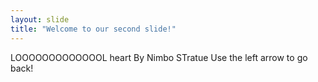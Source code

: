 ```yaml
---
layout: slide
title: "Welcome to our second slide!"
---
```

LOOOOOOOOOOOOOL heart
By Nimbo STratue
Use the left arrow to go back!
